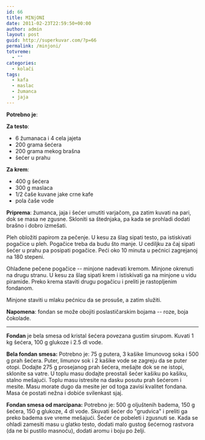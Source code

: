 ```yaml
---
id: 66
title: MINjONI
date: 2011-02-23T22:59:50+00:00
author: admin
layout: post
guid: http://superkuvar.com/?p=66
permalink: /minjoni/
totvreme:
  - ""
categories:
  - kolači
tags:
  - kafa
  - maslac
  - žumanca
  - jaja
---
```

**Potrebno je**:

**Za testo**:

  * 6 žumanaca i 4 cela jajeta
  * 200 grama šećera
  * 200 grama mekog brašna
  * šećer u prahu

**Za krem**:

  * 400 g šećera
  * 300 g maslaca
  * 1/2 čaše kuvane jake crne kafe
  * pola čaše vode

**Priprema**: žumanca, jaja i šećer umutiti varjačom, pa zatim kuvati na pari, dok se masa ne zgusne. Skloniti sa štednjaka, pa kada se prohladi dodati brašno i dobro izmešati.

Pleh obložiti papirom za pečenje. U kesu za šlag sipati testo, pa istiskivati pogačice u pleh. Pogačice treba da budu što manje. U cediljku za čaj sipati šećer u prahu pa posipati pogačice. Peći oko 10 minuta u pećnici zagrejanoj na 180 stepeni.

Ohlađene pečene pogačice -- minjone nadevati kremom. Minjone okrenuti na drugu stranu. U kesu za šlag sipati krem i istiskivati ga na minjone u vidu piramide. Preko krema staviti drugu pogačicu i preliti je rastopljenim fondanom.

Minjone staviti u mlaku pećnicu da se prosuše, a zatim služiti.

**Napomena**: fondan se može obojiti poslastičarskim bojama -- roze, boja čokolade.

---

**Fondan** je bela smesa od kristal šećera povezana gustim sirupom. Kuvati 1 kg šećera, 100 g glukoze i 2.5 dl vode. 

**Bela fondan smesa:**
Potrebno je: 75 g putera, 3 kašike limunovog soka i 500 g prah šećera. Puter, limunov sok i 2 kašike vode se zagreju da se puter otopi. Dodajte 275 g prosejanog prah šećera, mešajte dok se ne istopi, sklonite sa vatre. U toplu masu dodajte preostali šećer kašiku po kašiku, stalno mešajući. Toplu masu istresite na dasku posutu prah šećerom i mesite. Masu morate dugo da mesite jer od toga zavisi kvalitet fondana. Masa će postati nežna i dobiće
svilenkast sjaj. 

**Fondan smesa od marcipana:**
Potrebno je: 500 g oljuštenih badema, 150 g šećera, 150 g glukoze, 4 dl vode. Skuvati šećer do "grudvica" i preliti ga preko badema sve vreme mešajući. Šećer će pobeleti i zgusnuti se. Kada se ohladi zamesiti masu u glatko testo, dodati malo gustog šećernog rastvora (da ne bi pustilo masnoću), dodati aromu i boju po želji.
